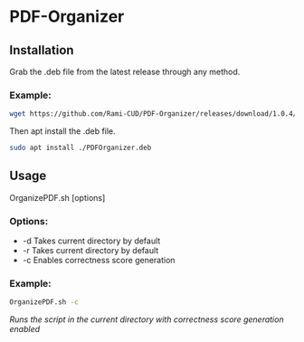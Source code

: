 # PDF-Organizer
## Installation
Grab the .deb file from the latest release through any method.
### Example:
```sh
wget https://github.com/Rami-CUD/PDF-Organizer/releases/download/1.0.4/PDFOrganizer.deb
```
Then apt install the .deb file.
```sh
sudo apt install ./PDFOrganizer.deb
```
## Usage 
OrganizePDF.sh [options]
### Options:
- -d <PDF Directory> Takes current directory by default
- -r <Report Directory> Takes current directory by default
- -c Enables correctness score generation

### Example:
```sh
OrganizePDF.sh -c
```
*Runs the script in the current directory with correctness score generation enabled*
